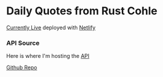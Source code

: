 # Daily Quotes from Rust Cohle
[Currently Live](https://rust-cohle-daily-quote.netlify.app/) deployed with [Netlify](https://netlify.com)

### API Source
Here is where I'm hosting the [API](https://rust-cohle-quotes.onrender.com/new-quote)

[Github Repo](https://github.com/ryanjames1729/rust-cohle-quotes)




